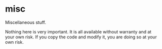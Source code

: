 # misc
Miscellaneous stuff.

Nothing here is very important. It is all available without warranty and at your own risk. If you copy the code and modify it, you are doing so at your own risk.

